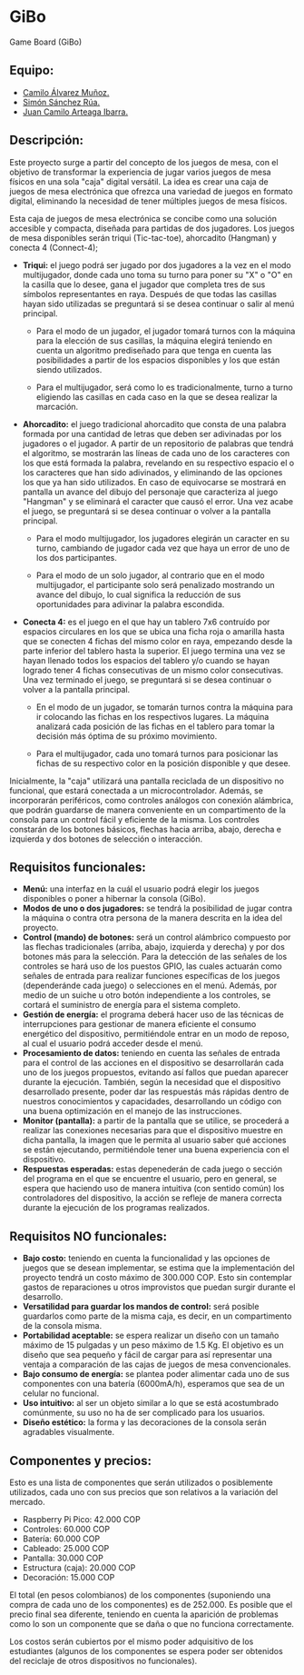 # GiBo
Game Board (GiBo)

## Equipo:
- [Camilo Álvarez Muñoz.](https://github.com/camiloam20)
- [Simón Sánchez Rúa.](https://github.com/EasierMonk95)
- [Juan Camilo Arteaga Ibarra.](https://github.com/camiloarteaga1)

## Descripción:
Este proyecto surge a partir del concepto de los juegos de mesa, con el objetivo de transformar la experiencia de jugar varios juegos de mesa físicos en una sola "caja" digital versátil. La idea es crear una caja de juegos de mesa electrónica que ofrezca una variedad de juegos en formato digital, eliminando la necesidad de tener múltiples juegos de mesa físicos.

Esta caja de juegos de mesa electrónica se concibe como una solución accesible y compacta, diseñada para partidas de dos jugadores. Los juegos de mesa disponibles serán triqui (Tic-tac-toe), ahorcadito (Hangman) y conecta 4 (Connect-4);


- **Triqui:** el juego podrá ser jugado por dos jugadores a la vez en el modo multijugador, donde cada uno toma su turno para poner su "X" o "O" en la casilla que lo desee, gana el jugador que completa tres de sus símbolos representantes en raya. Después de que todas las casillas hayan sido utilizadas se preguntará si se desea continuar o salir al menú principal.

    - Para el modo de un jugador, el jugador tomará turnos con la máquina para la elección de sus casillas, la máquina elegirá teniendo en cuenta un algoritmo prediseñado para que tenga en cuenta las posibilidades a partir de los espacios disponibles y los que están siendo utilizados.
    
    - Para el multijugador, será como lo es tradicionalmente, turno a turno eligiendo las casillas en cada caso en la que se desea realizar la marcación.

- **Ahorcadito:** el juego tradicional ahorcadito que consta de una palabra formada por una cantidad de letras que deben ser adivinadas por los jugadores o el jugador. A partir de un repositorio de palabras que tendrá el algoritmo, se mostrarán las líneas de cada uno de los caracteres con los que está formada la palabra, revelando en su respectivo espacio el o los caracteres que han sido adivinados, y eliminando de las opciones los que ya han sido utilizados. En caso de equivocarse se mostrará en pantalla un avance del dibujo del personaje que caracteriza al juego "Hangman" y se eliminará el caracter que causó el error. Una vez acabe el juego, se preguntará si se desea continuar o volver a la pantalla principal.

  - Para el modo multijugador, los jugadores elegirán un caracter en su turno, cambiando de jugador cada vez que haya un error de uno de los dos participantes.
  
  - Para el modo de un solo jugador, al contrario que en el modo multijugador, el participante solo será penalizado mostrando un avance del dibujo, lo cual significa la reducción de sus oportunidades para adivinar la palabra escondida.

- **Conecta 4:** es el juego en el que hay un tablero 7x6 contruído por espacios circulares en los que se ubica una ficha roja o amarilla hasta que se conecten 4 fichas del mismo color en raya, empezando desde la parte inferior del tablero hasta la superior. El juego termina una vez se hayan llenado todos los espacios del tablero y/o cuando se hayan logrado tener 4 fichas consecutivas de un mismo color consecutivas. Una vez terminado el juego, se preguntará si se desea continuar o volver a la pantalla principal.

  - En el modo de un jugador, se tomarán turnos contra la máquina para ir colocando las fichas en los respectivos lugares. La máquina analizará cada posición de las fichas en el tablero para tomar la decisión más óptima de su próximo movimiento.
  
  - Para el multijugador, cada uno tomará turnos para posicionar las fichas de su respectivo color en la posición disponible y que desee.

Inicialmente, la "caja" utilizará una pantalla reciclada de un dispositivo no funcional, que estará conectada a un microcontrolador. Además, se incorporarán periféricos, como controles análogos con conexión alámbrica, que podrán guardarse de manera conveniente en un compartimento de la consola para un control fácil y eficiente de la misma. Los controles constarán de los botones básicos, flechas hacia arriba, abajo, derecha e izquierda y dos botones de selección o interacción.

## Requisitos funcionales:
- **Menú:** una interfaz en la cuál el usuario podrá elegir los juegos disponibles o poner a hibernar la consola (GiBo).
- **Modos de uno o dos jugadores:** se tendrá la posibilidad de jugar contra la máquina o contra otra persona de la manera descrita en la idea del proyecto.
- **Control (mando) de botones:** será un control alámbrico compuesto por las flechas tradicionales (arriba, abajo, izquierda y derecha) y por dos botones más para la selección. Para la detección de las señales de los controles se hará uso de los puestos GPIO, las cuales actuarán como señales de entrada para realizar funciones específicas de los juegos (dependeránde cada juego) o selecciones en el menú. Además, por medio de un suiche u otro botón independiente a los controles, se cortará el suministro de energía para el sistema completo.
- **Gestión de energía:** el programa deberá hacer uso de las técnicas de interrupciones para gestionar de manera eficiente el consumo energético del dispositivo, permitiéndole entrar en un modo de reposo, al cual el usuario podrá acceder desde el menú.
- **Procesamiento de datos:** teniendo en cuenta las señales de entrada para el control de las acciones en el dispositivo se desarrollarán cada uno de los juegos propuestos, evitando así fallos que puedan aparecer durante la ejecución. También, según la necesidad que el dispositivo desarrollado presente, poder dar las respuestás más rápidas dentro de nuestros conocimientos y capacidades, desarrollando un código con una buena optimización en el manejo de las instrucciones.
- **Monitor (pantalla):** a partir de la pantalla que se utilice, se procederá a realizar las conexiones necesarias para que el dispositivo muestre en dicha pantalla, la imagen que le permita al usuario saber qué acciones se están ejecutando, permitiéndole tener una buena experiencia con el dispositivo.
- **Respuestas esperadas:** estas depenederán de cada juego o sección del programa en el que se encuentre el usuario, pero en general, se espera que haciendo uso de manera intuitiva (con sentido común) los controladores del dispositivo, la acción se refleje de manera correcta durante la ejecución de los programas realizados.

## Requisitos NO funcionales:
- **Bajo costo:** teniendo en cuenta la funcionalidad y las opciones de juegos que se desean implementar, se estima que la implementación del proyecto tendrá un costo máximo de 300.000 COP. Esto sin contemplar gastos de reparaciones u otros improvistos que puedan surgir durante el desarrollo. 
- **Versatilidad para guardar los mandos de control:** será posible guardarlos como parte de la misma caja, es decir, en un compartimento de la consola misma. 
- **Portabilidad aceptable:** se espera realizar un diseño con un tamaño máximo de 15 pulgadas y un peso máximo de 1.5 Kg. El objetivo es un diseño que sea pequeño y fácil de cargar para así representar una ventaja a comparación de las cajas de juegos de mesa convencionales. 
- **Bajo consumo de energía:** se plantea poder alimentar cada uno de sus componentes con una batería (6000mA/h), esperamos que sea de un celular no funcional.
- **Uso intuitivo:** al ser un objeto similar a lo que se está acostumbrado comúnmente, su uso no ha de ser complicado para los usuarios. 
- **Diseño estético:** la forma y las decoraciones de la consola serán agradables visualmente.

## Componentes y precios:
Esto es una lista de componentes que serán utilizados o posiblemente utilizados, cada uno con sus precios que son relativos a la variación del mercado.

- Raspberry Pi Pico: 42.000 COP
- Controles: 60.000 COP
- Batería: 60.000 COP
- Cableado: 25.000 COP
- Pantalla: 30.000 COP
- Estructura (caja): 20.000 COP
- Decoración: 15.000 COP

El total (en pesos colombianos) de los componentes (suponiendo una compra de cada uno de los componentes) es de 252.000. Es posible que el precio final sea diferente, teniendo en cuenta la aparición de problemas como lo son un componente que se daña o que no funciona correctamente.

Los costos serán cubiertos por el mismo poder adquisitivo de los estudiantes (algunos de los componentes se espera poder ser obtenidos del reciclaje de otros dispositivos no funcionales).
